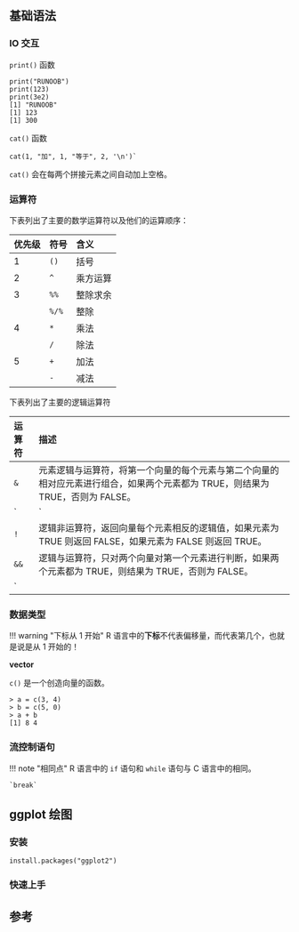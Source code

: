 [^1]: [R 语言教程 李东风](https://www.math.pku.edu.cn/teachers/lidf/docs/Rbook/html/_Rbook/index.html)

## 基础语法

### IO 交互

`print()` 函数

```
print("RUNOOB")
print(123)
print(3e2)
[1] "RUNOOB"
[1] 123
[1] 300
```

`cat()` 函数

```
cat(1, "加", 1, "等于", 2, '\n')`
```

`cat()` 会在每两个拼接元素之间自动加上空格。

### 运算符

下表列出了主要的数学运算符以及他们的运算顺序：

| 优先级 | 符号 | 含义     |
| :----- | :--- | :------- |
| 1      | `()`   | 括号     |
| 2      | `^`   | 乘方运算 |
| 3      | `%%`   | 整除求余 |
|        | `%/%`  | 整除     |
| 4      | `*`    | 乘法     |
|        | `/`    | 除法     |
| 5      | `+`    | 加法     |
|        | `-`    | 减法     |

下表列出了主要的逻辑运算符

|运算符|描述|
|:---|:---| 
|`&`|元素逻辑与运算符，将第一个向量的每个元素与第二个向量的相对应元素进行组合，如果两个元素都为 TRUE，则结果为 TRUE，否则为 FALSE。|
|`|`|元素逻辑或运算符，将第一个向量的每个元素与第二个向量的相对应元素进行组合，如果两个元素中有一个为 TRUE，则结果为 TRUE，如果都为 FALSE，则返回 FALSE。|
|`!`|逻辑非运算符，返回向量每个元素相反的逻辑值，如果元素为 TRUE 则返回 FALSE，如果元素为 FALSE 则返回 TRUE。|
|`&&`|逻辑与运算符，只对两个向量对第一个元素进行判断，如果两个元素都为 TRUE，则结果为 TRUE，否则为 FALSE。|
|`||`|逻辑或运算符，只对两个向量对第一个元素进行判断，如果两个元素中有一个为 TRUE，则结果为 TRUE，如果都为 FALSE，则返回 FALSE。|

### 数据类型

!!! warning "下标从 1 开始"
    R 语言中的**下标**不代表偏移量，而代表第几个，也就是说是从 1 开始的！

**vector**

`c()` 是一个创造向量的函数。

```
> a = c(3, 4)
> b = c(5, 0)
> a + b
[1] 8 4
```

### 流控制语句

!!! note "相同点"
    R 语言中的 `if` 语句和 `while` 语句与 C 语言中的相同。

    `break`

## ggplot 绘图

[^3]: [ggplot2: elegant graphics for data analysis](https://ggplot2-book.org/)
[^2]: [ggplot 作图入门](https://www.math.pku.edu.cn/teachers/lidf/docs/Rbook/html/_Rbook/ggplot2.html)

### 安装

```
install.packages("ggplot2")
```

### 快速上手

## 参考
